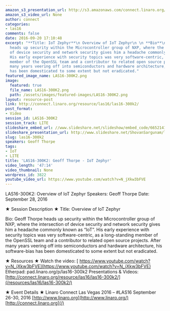 ```yaml
---
amazon_s3_presentation_url: http://s3.amazonaws.com/connect.linaro.org/las16/Presentations/Wednesday/LAS16-300K2.pdf
amazon_s3_video_url: None
author: connect
categories:
- las16
comments: false
date: 2016-09-20 17:10:48
excerpt: "**Title: IoT Zephyr**\n Overview of IoT Zephyr\n \n **Bio**\n Geoff Thorpe
  heads up security within the Microcontroller group of NXP, where the intersection
  of device security and network security gives him a headache commonly known as \u201CIoT\u201D.
  His early experience with security topics was very software-centric, as a long-standing
  member of the OpenSSL team and a contributor to related open source projects. After
  many years veering off into semiconductors and hardware architecture, his software-bias
  has been domesticated to some extent but not eradicated."
featured_image_name: LAS16-300K2.png
image:
  featured: true
  file_name: LAS16-300K2.png
  path: /assets/images/featured-images/LAS16-300K2.png
layout: resource-post
link: http://connect.linaro.org/resource/las16/las16-300k2/
post_format:
- Video
session_id: LAS16-300K2
session_track: LITE
slideshare_embed_url: //www.slideshare.net/slideshow/embed_code/66521412
slideshare_presentation_url: http://www.slideshare.net/ShovanSargunam/las16300k2-geoff-thorpe-iot-zephyr
slug: las16-300k2
speakers: Geoff Thorpe
tags:
- IoT
- LITE
title: 'LAS16-300K2: Geoff Thorpe - IoT Zephyr'
video_length: '47:14'
video_thumbnail: None
wordpress_id: 3822
youtube_video_url: https://www.youtube.com/watch?v=N_jXkw3bFVE
---
```


LAS16-300K2: Overview of IoT Zephyr
Speakers: Geoff Thorpe
Date: September 28, 2016

★ Session Description ★
Title: Overview of IoT Zephyr

Bio:
Geoff Thorpe heads up security within the Microcontroller group of NXP, where the intersection of device security and network security gives him a headache commonly known as “IoT”. His early experience with security topics was very software-centric, as a long-standing member of the OpenSSL team and a contributor to related open source projects. After many years veering off into semiconductors and hardware architecture, his software-bias has been domesticated to some extent but not eradicated.

★ Resources ★
Watch the video: [ https://www.youtube.com/watch?v=N_jXkw3bFVE](https://www.youtube.com/watch?v=N_jXkw3bFVE)
Etherpad: pad.linaro.org/p/las16-300k2
Presentations & Videos: [http://connect.linaro.org/resource/las16/las16-300k2/](/resources/las16/las16-300k2/)

★ Event Details ★
Linaro Connect Las Vegas 2016 – #LAS16
September 26-30, 2016
[http://www.linaro.org](http://www.linaro.org/)
[http://connect.linaro.org](/)